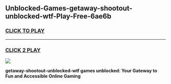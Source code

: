 
## Unblocked-Games-getaway-shootout-unblocked-wtf-Play-Free-6ae6b
<h3>
<a href="https://premium76.site?title=getaway-shootout-unblocked-wtf&ref=18A">CLICK TO PLAY</a></h3>
<hr>

<h3>
<a href="https://premium76.site?title=getaway-shootout-unblocked-wtf&ref=18A">CLICK 2 PLAY</a>
  
</h3>

<a href="https://premium76.site?title=getaway-shootout-unblocked-wtf&ref=18A"><img src="https://clearcache.store/games.png"></a>


**getaway-shootout-unblocked-wtf games unblocked: Your Gateway to Fun and Accessible Online Gaming**
